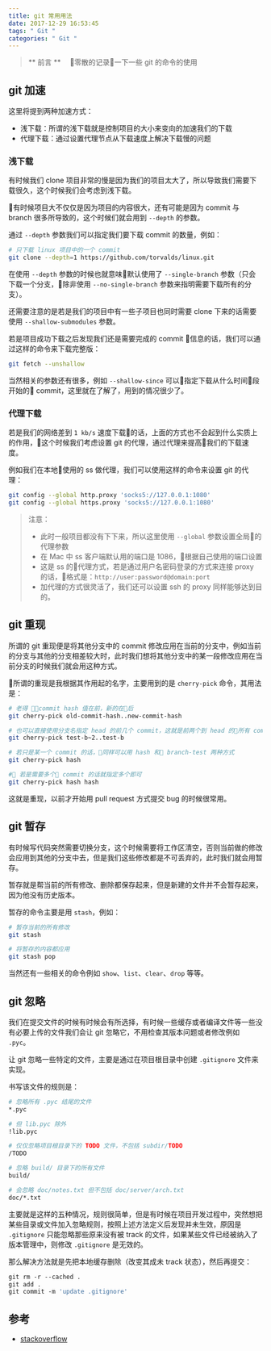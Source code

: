 ```yaml
---
title: git 常用用法
date: 2017-12-29 16:53:45
tags: " Git "
categories: " Git "
---
```


> ** 前言 **
　零散的记录一下一些 git 的命令的使用

## git 加速

这里将提到两种加速方式：

- 浅下载：所谓的浅下载就是控制项目的大小来变向的加速我们的下载
- 代理下载：通过设置代理节点从下载速度上解决下载慢的问题

### 浅下载

有时候我们 clone 项目非常的慢是因为我们的项目太大了，所以导致我们需要下载很久，这个时候我们会考虑到浅下载。

有时候项目大不仅仅是因为项目的内容很大，还有可能是因为 commit 与 branch 很多所导致的，这个时候们就会用到 `--depth` 的参数。

通过 `--depth` 参数我们可以指定我们要下载 commit 的数量，例如：

```bash
# 只下载 linux 项目中的一个 commit
git clone --depth=1 https://github.com/torvalds/linux.git
```

在使用 `--depth` 参数的时候也就意味默认使用了 `--single-branch` 参数（只会下载一个分支，除非使用 `--no-single-branch` 参数来指明需要下载所有的分支）。

还需要注意的是若是我们的项目中有一些子项目也同时需要 clone 下来的话需要使用 `--shallow-submodules` 参数。

若是项目成功下载之后发现我们还是需要完成的 commit 信息的话，我们可以通过这样的命令来下载完整版：

```bash
git fetch --unshallow
```

当然相关的参数还有很多，例如 `--shallow-since` 可以指定下载从什么时间段开始的 commit，这里就在了解了，用到的情况很少了。

### 代理下载

若是我们的网络差到 `1 kb/s` 速度下载的话，上面的方式也不会起到什么实质上的作用，这个时候我们考虑设置 git 的代理，通过代理来提高我们的下载速度。

例如我们在本地使用的 ss 做代理，我们可以使用这样的命令来设置 git 的代理：

```bash
git config --global http.proxy 'socks5://127.0.0.1:1080'
git config --global https.proxy 'socks5://127.0.0.1:1080'
```

>注意：
>- 此时一般项目都没有下下来，所以这里使用 `--global` 参数设置全局的代理参数
>- 在 Mac 中 ss 客户端默认用的端口是 1086，根据自己使用的端口设置
>- 这是 ss 的代理方式，若是通过用户名密码登录的方式来连接 proxy 的话，格式是：`http://user:password@domain:port`
>- 加代理的方式很灵活了，我们还可以设置 ssh 的 proxy 同样能够达到目的。

## git 重现 

所谓的 git 重现便是将其他分支中的 commit 修改应用在当前的分支中，例如当前的分支与其他的分支相差较大时，此时我们想将其他分支中的某一段修改应用在当前分支的时候我们就会用这种方式。

所谓的重现是我根据其作用起的名字，主要用到的是 `cherry-pick` 命令，其用法是：

```bash
# 老得 commit hash 值在前，新的在后
git cherry-pick old-commit-hash..new-commit-hash

# 也可以直接使用分支名指定 head 的前几个 commit，这就是前两个到 head 的所有 commit
git cherry-pick test-b~2..test-b

# 若只是某一个 commit 的话，同样可以用 hash 和 branch-test 两种方式
git cherry-pick hash

# 若是需要多个 commit 的话就指定多个即可
git cherry-pick hash hash
```

这就是重现，以前才开始用 pull request 方式提交 bug 的时候很常用。

## git 暂存

有时候写代码突然需要切换分支，这个时候需要将工作区清空，否则当前做的修改会应用到其他的分支中去，但是我们这些修改都是不可丢弃的，此时我们就会用暂存。

暂存就是帮当前的所有修改、删除都保存起来，但是新建的文件并不会暂存起来，因为他没有历史版本。

暂存的命令主要是用 `stash`，例如：

```bash
# 暂存当前的所有修改
git stash

# 将暂存的内容都应用
git stash pop
```

当然还有一些相关的命令例如 `show`、`list`、`clear`、`drop` 等等。

## git 忽略

我们在提交文件的时候有时候会有所选择，有时候一些缓存或者编译文件等一些没有必要上传的文件我们会让 git 忽略它，不用检查其版本问题或者修改例如 `.pyc`。

让 git 忽略一些特定的文件，主要是通过在项目根目录中创建 `.gitignore` 文件来实现。

书写该文件的规则是：

```bash
# 忽略所有 .pyc 结尾的文件
*.pyc     

# 但 lib.pyc 除外
!lib.pyc    

# 仅仅忽略项目根目录下的 TODO 文件，不包括 subdir/TODO
/TODO

# 忽略 build/ 目录下的所有文件
build/    

# 会忽略 doc/notes.txt 但不包括 doc/server/arch.txt
doc/*.txt 
```

主要就是这样的五种情况，规则很简单，但是有时候在项目开发过程中，突然想把某些目录或文件加入忽略规则，按照上述方法定义后发现并未生效，原因是 `.gitignore` 只能忽略那些原来没有被 track 的文件，如果某些文件已经被纳入了版本管理中，则修改 `.gitignore` 是无效的。

那么解决方法就是先把本地缓存删除（改变其成未 track 状态），然后再提交：

```bash
git rm -r --cached .
git add .
git commit -m 'update .gitignore'
```

## 参考

- [stackoverflow](https://stackoverflow.com/questions/128035/how-do-i-pull-from-a-git-repository-through-an-http-proxy)